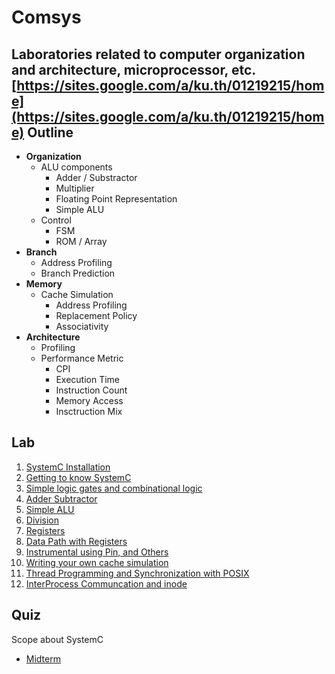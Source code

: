 # Comsys
Laboratories related to computer organization and architecture, microprocessor, etc.
[https://sites.google.com/a/ku.th/01219215/home](https://sites.google.com/a/ku.th/01219215/home)
Outline
-------
- __Organization__
	- ALU components
		- Adder / Substractor
		- Multiplier
		- Floating Point Representation
		- Simple ALU
	- Control
		- FSM
		- ROM / Array
- __Branch__
	- Address Profiling
	- Branch Prediction
- __Memory__
	- Cache Simulation
		- Address Profiling
		- Replacement Policy
		- Associativity
- __Architecture__
	- Profiling
	- Performance Metric
		- CPI
		- Execution Time
		- Instruction Count
		- Memory Access
		- Insctruction Mix

Lab
---
1. [SystemC Installation](https://github.com/SzNeUrTo/Comsys/tree/master/lab01/prepare)
2. [Getting to know SystemC](https://github.com/SzNeUrTo/Comsys/tree/master/lab02/multifiles)
3. [Simple logic gates and combinational logic](https://github.com/SzNeUrTo/Comsys/tree/master/lab03/logic-gates)
4. [Adder Subtractor](https://github.com/SzNeUrTo/Comsys/tree/master/lab04/fulladder)
5. [Simple ALU](https://github.com/SzNeUrTo/Comsys/tree/master/lab05/multiplier)
6. [Division](https://github.com/SzNeUrTo/Comsys/tree/master/lab06/divider)
7. [Registers](https://github.com/SzNeUrTo/Comsys/tree/master/lab07/registers)
8. [Data Path with Registers](https://github.com/SzNeUrTo/Comsys/tree/master/lab08/datapath)
9. [Instrumental using Pin, and Others](https://github.com/SzNeUrTo/Comsys/tree/master/lab09)
10. [Writing your own cache simulation](https://github.com/SzNeUrTo/Comsys/tree/master/lab10)
11. [Thread Programming and Synchronization with POSIX](https://github.com/SzNeUrTo/Comsys/tree/master/lab11)
12. [InterProcess Communcation and inode](https://github.com/SzNeUrTo/Comsys/tree/master/lab12)

Quiz
----
Scope about SystemC
- [Midterm](https://github.com/SzNeUrTo/Comsys/tree/master/quiz)
